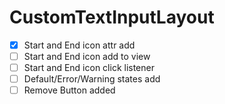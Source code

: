 # CustomTextInputLayout
 
- [x] Start and End icon attr add
- [ ] Start and End icon add to view
- [ ] Start and End icon click listener
- [ ] Default/Error/Warning states add
- [ ] Remove Button added
